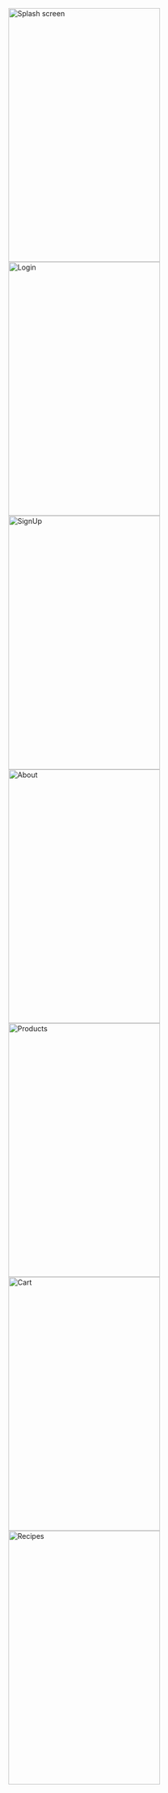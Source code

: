 <p float='left'>
    <img src="https://i.ibb.co/J2C9KmG/IMG-0199.jpg" alt="Splash screen"  width="300" height="500">
    <img src="https://i.ibb.co/ynVKvNy/IMG-0196.jpg" alt="Login" width="300" height="500">
    <img src="https://i.ibb.co/vwZWVK1/IMG-0197.jpg" alt="SignUp" width="300" height="500">
    <img src="https://i.ibb.co/g46M4t4/IMG-0198.jpg" alt="About" width="300" height="500">
    <img src="https://i.ibb.co/dMgdT2t/IMG-0193.jpg" alt="Products" width="300" height="500">
    <img src="https://i.ibb.co/dJM6kQb/IMG-0201.jpg" alt="Cart" width="300" height="500">
    <img src="https://i.ibb.co/xGhLjKP/IMG-0200.jpg" alt="Recipes" width="300" height="500">
</p>
